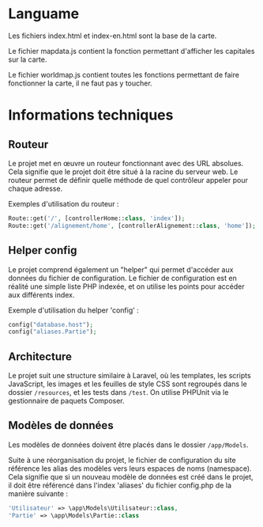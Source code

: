 # Languame

Les fichiers index.html et index-en.html sont la base de la carte.

Le fichier mapdata.js contient la fonction permettant d'afficher les capitales sur la carte.

Le fichier worldmap.js contient toutes les fonctions permettant de faire fonctionner la carte, il ne faut pas y toucher.

# Informations techniques
## Routeur
Le projet met en œuvre un routeur fonctionnant avec des URL absolues. Cela signifie que le projet doit être situé à la 
racine du serveur web. Le routeur permet de définir quelle méthode de quel contrôleur appeler pour chaque adresse.

Exemples d'utilisation du routeur :
```php
Route::get('/', [controllerHome::class, 'index']);
Route::get('/alignement/home', [controllerAlignement::class, 'home']);
```

## Helper config
Le projet comprend également un "helper" qui permet d'accéder aux données du fichier de configuration. Le fichier de configuration est en réalité une simple liste PHP indexée, et on utilise les points pour accéder aux différents index.

Exemple d'utilisation du helper 'config' :
```php
config("database.host");
config("aliases.Partie");
```

## Architecture
Le projet suit une structure similaire à Laravel, où les templates, les scripts JavaScript, les images et les feuilles de style CSS sont regroupés dans le dossier `/resources`, et les tests dans `/test`. On utilise PHPUnit via le gestionnaire de paquets Composer.

## Modèles de données
Les modèles de données doivent être placés dans le dossier `/app/Models`.

Suite à une réorganisation du projet, le fichier de configuration du site référence les alias des modèles vers leurs espaces de noms (namespace). Cela signifie que si un nouveau modèle de données est créé dans le projet, il doit être référencé dans l'index 'aliases' du fichier config.php de la manière suivante :
```php
'Utilisateur' => \app\Models\Utilisateur::class,
'Partie' => \app\Models\Partie::class
```